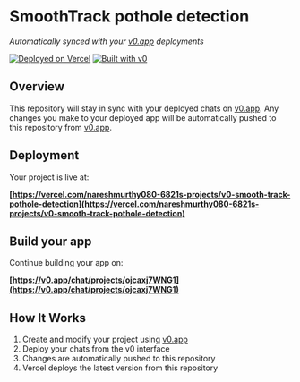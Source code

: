 # SmoothTrack pothole detection

*Automatically synced with your [v0.app](https://v0.app) deployments*

[![Deployed on Vercel](https://img.shields.io/badge/Deployed%20on-Vercel-black?style=for-the-badge&logo=vercel)](https://vercel.com/nareshmurthy080-6821s-projects/v0-smooth-track-pothole-detection)
[![Built with v0](https://img.shields.io/badge/Built%20with-v0.app-black?style=for-the-badge)](https://v0.app/chat/projects/ojcaxj7WNG1)

## Overview

This repository will stay in sync with your deployed chats on [v0.app](https://v0.app).
Any changes you make to your deployed app will be automatically pushed to this repository from [v0.app](https://v0.app).

## Deployment

Your project is live at:

**[https://vercel.com/nareshmurthy080-6821s-projects/v0-smooth-track-pothole-detection](https://vercel.com/nareshmurthy080-6821s-projects/v0-smooth-track-pothole-detection)**

## Build your app

Continue building your app on:

**[https://v0.app/chat/projects/ojcaxj7WNG1](https://v0.app/chat/projects/ojcaxj7WNG1)**

## How It Works

1. Create and modify your project using [v0.app](https://v0.app)
2. Deploy your chats from the v0 interface
3. Changes are automatically pushed to this repository
4. Vercel deploys the latest version from this repository